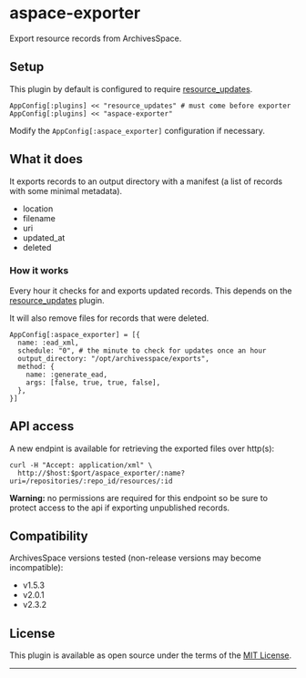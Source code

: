 # aspace-exporter

Export resource records from ArchivesSpace.

## Setup

This plugin by default is configured to require [resource_updates](https://github.com/lyrasis/resource_updates).

```
AppConfig[:plugins] << "resource_updates" # must come before exporter
AppConfig[:plugins] << "aspace-exporter"
```

Modify the `AppConfig[:aspace_exporter]` configuration if necessary.

## What it does

It exports records to an output directory with a manifest (a list of records with
some minimal metadata).

- location
- filename
- uri
- updated_at
- deleted

### How it works

Every hour it checks for and exports updated records. This depends on the
[resource_updates](https://github.com/lyrasis/resource_updates) plugin.

It will also remove files for records that were deleted.

```
AppConfig[:aspace_exporter] = [{
  name: :ead_xml,
  schedule: "0", # the minute to check for updates once an hour
  output_directory: "/opt/archivesspace/exports",
  method: {
    name: :generate_ead,
    args: [false, true, true, false],
  },
}]
```

## API access

A new endpint is available for retrieving the exported files over http(s):

```
curl -H "Accept: application/xml" \
  http://$host:$port/aspace_exporter/:name?uri=/repositories/:repo_id/resources/:id
```

**Warning:** no permissions are required for this endpoint so be sure to protect
access to the api if exporting unpublished records.

## Compatibility

ArchivesSpace versions tested (non-release versions may become incompatible):

- v1.5.3
- v2.0.1
- v2.3.2

## License

This plugin is available as open source under the terms of the
[MIT License](http://opensource.org/licenses/MIT).

---
